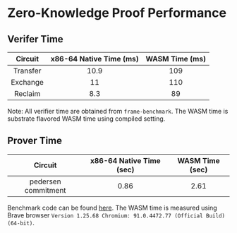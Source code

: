 # Zero-Knowledge Proof Performance

## Verifer Time 

| Circuit  | x86-64 Native Time (ms) | WASM Time (ms)|
|:--------:|:-----------------------:|:-------------:|
| Transfer | 10.9                    | 109           |
| Exchange | 11                      | 110           |
| Reclaim  | 8.3                     | 89            | 

Note: All verifier time are obtained from `frame-benchmark`. 
The WASM time is substrate flavored WASM time using compiled setting. 

## Prover Time

| Circuit             | x86-64 Native Time (sec) | WASM Time (sec) |
|:-------------------:|:------------------------:|:---------------:|
| pedersen commitment | 0.86                     | 2.61            |

Benchmark code can be found [here](https://github.com/stechu/wasm-prover). 
The WASM time is measured using Brave browser `Version 1.25.68 Chromium: 91.0.4472.77 (Official Build) (64-bit)`.
